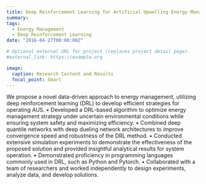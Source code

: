 ```yaml
---
title: Deep Reinforcement Learning for Artificial Upwelling Energy Management
summary: 
tags:
  - Energy Management
  - Deep Reinforcement Learning
date: "2016-04-27T00:00:00Z"

# Optional external URL for project (replaces project detail page).
#external_link: https://example.org

image:
  caption: Research Content and Results
  focal_point: Smart
---
```


We propose a novel data-driven approach to energy management, utilizing deep reinforcement learning (DRL) to develop efficient strategies for operating AUS. 
• Developed a DRL-based algorithm to optimize energy management strategy under uncertain environmental conditions while ensuring system safety and maximizing efficiency.
• Combined deep quantile networks with deep dueling network architectures to improve convergence speed and robustness of the DRL method.
• Conducted extensive simulation experiments to demonstrate the effectiveness of the proposed solution and provided insightful analytical results for system operation.
• Demonstrated proficiency in programming languages commonly used in DRL, such as Python and Pytorch.
• Collaborated with a team of researchers and worked independently to design experiments, analyze data, and develop solutions.
